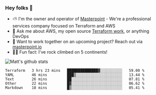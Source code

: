 

### Hey folks 👋

- ⛅️ I'm the owner and operator of [Masterpoint](https://masterpoint.io) - We're a professional services company focused on Terraform and AWS
- 💬 Ask me about AWS, my open source [Terraform work](https://github.com/masterpointio?q=terraform&type=&language=hcl), or anything DevOps
- 🔨 Want to work together on an upcoming project? Reach out via [masterpoint.io](https://masterpoint.io)
- 🧗‍♂️ Fun fact: I've rock climbed on 5 continents! 


![Matt's github stats](https://github-readme-stats.vercel.app/api?username=Gowiem&count_private=true&theme=cobalt&show_icons=true)

<!--START_SECTION:waka-->
```text
Terraform   3 hrs 23 mins   ██████████████▓░░░░░░░░░░   59.00 % 
YAML        46 mins         ███▒░░░░░░░░░░░░░░░░░░░░░   13.44 % 
Text        26 mins         ██░░░░░░░░░░░░░░░░░░░░░░░   07.81 % 
Other       22 mins         █▓░░░░░░░░░░░░░░░░░░░░░░░   06.62 % 
Markdown    18 mins         █▒░░░░░░░░░░░░░░░░░░░░░░░   05.41 % 
```
<!--END_SECTION:waka-->
